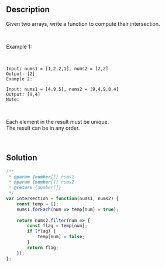 ## Description

Given two arrays, write a function to compute their intersection.

<br>

Example 1: <br>

<br>

~~~
Input: nums1 = [1,2,2,1], nums2 = [2,2]
Output: [2]
Example 2:
~~~

~~~
Input: nums1 = [4,9,5], nums2 = [9,4,9,8,4]
Output: [9,4]
Note:
~~~

<br>

Each element in the result must be unique. <br>
The result can be in any order. <br>

<br>

## Solution

```javascript
/**
 * @param {number[]} nums1
 * @param {number[]} nums2
 * @return {number[]}
 */
var intersection = function(nums1, nums2) {
    const temp = [];
    nums1.forEach(num => temp[num] = true);
    
    return nums2.filter(num => {
        const flag = temp[num];
        if (flag) {
            temp[num] = false;
        }
        return flag;
    });
};
```